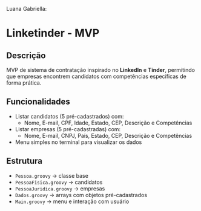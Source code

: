 Luana Gabriella: 
# Linketinder - MVP

## Descrição
MVP de sistema de contratação inspirado no **LinkedIn** e **Tinder**, permitindo que empresas encontrem candidatos com competências específicas de forma prática.

## Funcionalidades
- Listar candidatos (5 pré-cadastrados) com:
  - Nome, E-mail, CPF, Idade, Estado, CEP, Descrição e Competências
- Listar empresas (5 pré-cadastradas) com:
  - Nome, E-mail, CNPJ, País, Estado, CEP, Descrição e Competências
- Menu simples no terminal para visualizar os dados

## Estrutura
- `Pessoa.groovy` → classe base  
- `PessoaFisica.groovy` → candidatos  
- `PessoaJuridica.groovy` → empresas  
- `Dados.groovy` → arrays com objetos pré-cadastrados  
- `Main.groovy` → menu e interação com usuário
